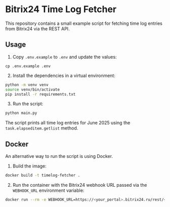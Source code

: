 # Bitrix24 Time Log Fetcher

This repository contains a small example script for fetching time log entries from Bitrix24 via the REST API.

## Usage

1. Copy `.env.example` to `.env` and update the values:

```
cp .env.example .env
```

2. Install the dependencies in a virtual environment:

```bash
python -m venv venv
source venv/bin/activate
pip install -r requirements.txt
```

3. Run the script:

```bash
python main.py
```

The script prints all time log entries for June 2025 using the `task.elapseditem.getlist` method.

## Docker

An alternative way to run the script is using Docker.

1. Build the image:

```bash
docker build -t timelog-fetcher .
```

2. Run the container with the Bitrix24 webhook URL passed via the `WEBHOOK_URL` environment variable:

```bash
docker run --rm -e WEBHOOK_URL=https://<your_portal>.bitrix24.ru/rest/<user_id>/<webhook_key>/ timelog-fetcher
```
